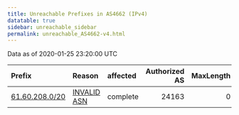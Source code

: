 ```yaml
---
title: Unreachable Prefixes in AS4662 (IPv4)
datatable: true
sidebar: unreachable_sidebar
permalink: unreachable_AS4662-v4.html
---
```


Data as of 2020-01-25 23:20:00 UTC


<div class="datatable-begin"></div>

| Prefix                                                 | Reason                                                                                               | affected   |   Authorized AS |   MaxLength | Anchor                                       |   unreachable /24s |
|:-------------------------------------------------------|:-----------------------------------------------------------------------------------------------------|:-----------|----------------:|------------:|:---------------------------------------------|-------------------:|
| [61.60.208.0/20](https://stat.ripe.net/61.60.208.0/20) | [INVALID ASN](https://rpki-validator.ripe.net/announcement-preview?asn=AS4662&prefix=61.60.208.0/20) | complete   |           24163 |           0 | [APNIC](unreachable_APNIC_RPKI_Root-v4.html) |                 16 |

<div class="datatable-end"></div>